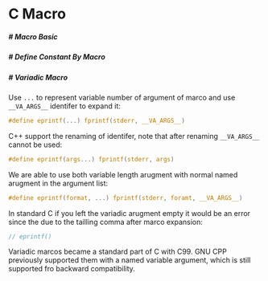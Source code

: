 # C Macro

##### # Macro Basic



##### # Define Constant By Macro









##### # Variadic Macro

Use `...` to represent variable number of argument of marco and use `__VA_ARGS__` identifer to expand it:

```c
#define eprintf(...) fprintf(stderr, __VA_ARGS__)
```

C++ support the renaming of identifer, note that after renaming `__VA_ARGS__` cannot be used:

```c
#define eprintf(args...) fprintf(stderr, args)
```

We are able to use both variable length arugment with normal named arugment in the argument list:

```c
#define eprintf(format, ...) fprintf(stderr, foramt, __VA_ARGS__)
```



In standard C if you left the variadic arugment empty it would be an error since the due to the tailling comma after marco expansion:

```c
// eprintf()
```







Variadic marcos became a standard part of C with C99. GNU CPP previously supported them with a named variable argument, which is still supported fro backward compatibility.





